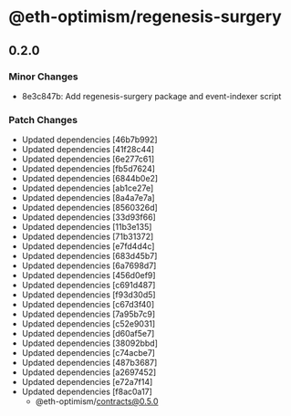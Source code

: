 # @eth-optimism/regenesis-surgery

## 0.2.0
### Minor Changes

- 8e3c847b: Add regenesis-surgery package and event-indexer script

### Patch Changes

- Updated dependencies [46b7b992]
- Updated dependencies [41f28c44]
- Updated dependencies [6e277c61]
- Updated dependencies [fb5d7624]
- Updated dependencies [6844b0e2]
- Updated dependencies [ab1ce27e]
- Updated dependencies [8a4a7e7a]
- Updated dependencies [8560326d]
- Updated dependencies [33d93f66]
- Updated dependencies [11b3e135]
- Updated dependencies [71b31372]
- Updated dependencies [e7fd4d4c]
- Updated dependencies [683d45b7]
- Updated dependencies [6a7698d7]
- Updated dependencies [456d0ef9]
- Updated dependencies [c691d487]
- Updated dependencies [f93d30d5]
- Updated dependencies [c67d3f40]
- Updated dependencies [7a95b7c9]
- Updated dependencies [c52e9031]
- Updated dependencies [d60af5e7]
- Updated dependencies [38092bbd]
- Updated dependencies [c74acbe7]
- Updated dependencies [487b3687]
- Updated dependencies [a2697452]
- Updated dependencies [e72a7f14]
- Updated dependencies [f8ac0a17]
  - @eth-optimism/contracts@0.5.0
